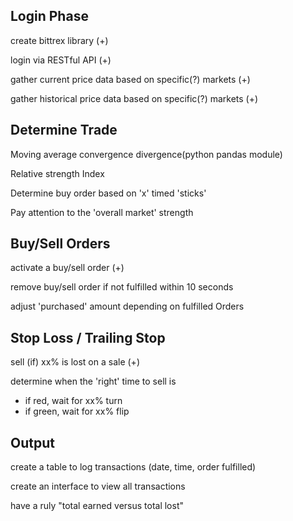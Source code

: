 Login Phase
-----------------
create bittrex library (+)

login via RESTful API (+)

gather current price data based on specific(?) markets (+)

gather historical price data based on specific(?) markets (+)


Determine Trade
-----------------
Moving average convergence divergence(python pandas module)

Relative strength Index

Determine buy order based on 'x' timed 'sticks'

Pay attention to the 'overall market' strength


Buy/Sell Orders
-----------------
activate a buy/sell order (+)

remove buy/sell order if not fulfilled within 10 seconds

adjust 'purchased' amount depending on fulfilled Orders


Stop Loss / Trailing Stop
-----------------
sell (if) xx% is lost on a sale (+)

determine when the 'right' time to sell is
 - if red, wait for xx% turn
 - if green, wait for xx% flip


Output
-----------------
create a table to log transactions (date, time, order fulfilled)

create an interface to view all transactions

have a ruly "total earned versus total lost"
